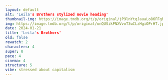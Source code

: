 ```yaml
---
layout: default
alt: 'Leila's Brothers stylized movie heading'
thumbnail-img: https://image.tmdb.org/t/p/original/jP9lnYtqJauaLo86FFgh9BOSaJ5.png
img: https://image.tmdb.org/t/p/original/onQUSikPNXVvoT3wCLzHgiOPrHT.jpg
date: 2024-01-21
title: 'Leila's Brothers'
old: false
rewatch: 2
characters: 4
super: 0
pace: 4
cinema: 4
structure: 5
vibe: stressed about capitalism
---
```

